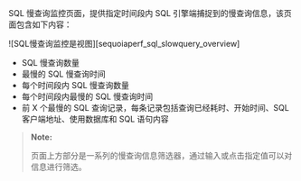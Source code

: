 [^_^]:
    SQL 慢查询监控概览

SQL 慢查询监控页面，提供指定时间段内 SQL 引擎端捕捉到的慢查询信息，该页面包含如下内容：

![SQL慢查询监控是视图][sequoiaperf_sql_slowquery_overview]

- SQL 慢查询数量
- 最慢的 SQL 慢查询时间
- 每个时间段内 SQL 慢查询数量
- 每个时间段内最慢的 SQL 慢查询时间
- 前 X 个最慢的 SQL 查询记录，每条记录包括查询已经耗时、开始时间、SQL 客户端地址、使用数据库和 SQL 语句内容

> **Note:**
>
> 页面上方部分是一系列的慢查询信息筛选器，通过输入或点击指定值可以对信息进行筛选。






[^_^]:
    本文使用的所有引用及链接
[sequoiaperf_sql_slowquery_overview]:images/SequoiaPerf/Slowquery_Monitor/sequoiaperf_sql_slowquery_overview.png

